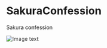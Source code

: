 # SakuraConfession
Sakura confession

![Image text](https://github.com/snickliu/SakuraConfession/blob/master/images/IMB_yYCvKb.GIF)
